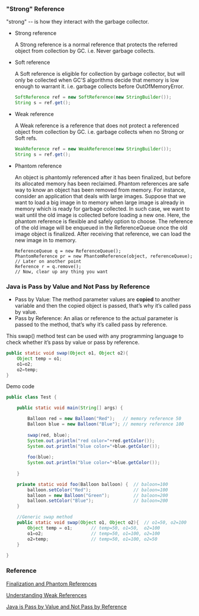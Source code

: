 ### "Strong" Reference

"strong" -- is how they interact with the garbage collector.<br>

* Strong reference

    A Strong reference is a normal reference that protects the referred object from collection by GC.
    i.e. Never garbage collects.

* Soft reference

    A Soft reference is eligible for collection by garbage collector, 
    but will only be collected when GC'S algorithms decide that memory is low enough to warrant it.
    i.e. garbage collects before OutOfMemoryError.
    ```java
    SoftReference ref = new SoftReference(new StringBuilder());
    String s = ref.get();
    ```

* Weak reference

    A Weak reference is a reference that does not protect a referenced object from collection by GC. 
    i.e. garbage collects when no Strong or Soft refs.
    ```java
    WeakReference ref = new WeakReference(new StringBuilder());
    String s = ref.get();
    ```

* Phantom reference

    An object is phantomly referenced after it has been finalized, 
    but before its allocated memory has been reclaimed.
    Phantom references are safe way to know an object has been removed from memory.
    For instance, 
    consider an application that deals with large images. 
    Suppose that we want to load a big image in to memory when large image is already in memory which is ready for garbage collected.
    In such case, we want to wait until the old image is collected before loading a new one. 
    Here, the phantom reference is flexible and safely option to choose. 
    The reference of the old image will be enqueued in the ReferenceQueue once the old image object is finalized. 
    After receiving that reference, we can load the new image in to memory.
    ```
    ReferenceQueue q = new ReferenceQueue();
    PhantomReference pr = new PhantomReference(object, referenceQueue);
    // Later on another point
    Reference r = q.remove();
    // Now, clear up any thing you want
    ```


### Java is Pass by Value and Not Pass by Reference

* Pass by Value: 
    The method parameter values are **copied** to another variable and then the copied object is passed, that’s why it’s called pass by value.
* Pass by Reference: 
    An alias or reference to the actual parameter is passed to the method, that’s why it’s called pass by reference.

This swap() method test can be used with any programming language to check whether it’s pass by value or pass by reference.

```java
public static void swap(Object o1, Object o2){ 
	Object temp = o1;
	o1=o2;
	o2=temp; 
}
```

Demo code

```java
public class Test {

	public static void main(String[] args) {

		Balloon red = new Balloon("Red");   // memory reference 50
		Balloon blue = new Balloon("Blue"); // memory reference 100
		
		swap(red, blue);
		System.out.println("red color="+red.getColor());
		System.out.println("blue color="+blue.getColor());
		
		foo(blue);
		System.out.println("blue color="+blue.getColor());
		
	}

	private static void foo(Balloon balloon) {  // baloon=100
		balloon.setColor("Red");                // baloon=100
		balloon = new Balloon("Green");         // baloon=200
		balloon.setColor("Blue");               // baloon=200
	}

	//Generic swap method
	public static void swap(Object o1, Object o2){  // o1=50, o2=100
    	Object temp = o1;       // temp=50, o1=50,  o2=100
    	o1=o2;                  // temp=50, o1=100, o2=100
    	o2=temp;                // temp=50, o1=100, o2=50
    } 
    
}
```



### Reference

[Finalization and Phantom References](https://dzone.com/articles/finalization-and-phantom)

[Understanding Weak References](https://community.oracle.com/blogs/enicholas/2006/05/04/understanding-weak-references)

[Java is Pass by Value and Not Pass by Reference](https://www.journaldev.com/3884/java-is-pass-by-value-and-not-pass-by-reference)
